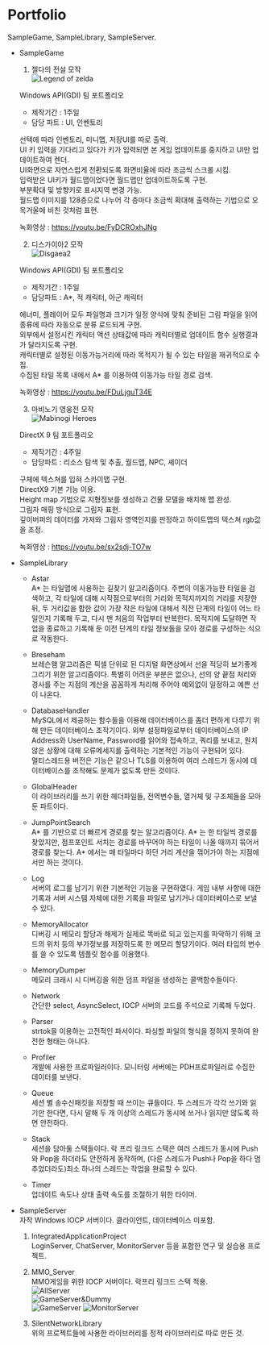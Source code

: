 # Portfolio
  SampleGame, SampleLibrary, SampleServer.

* SampleGame  
  
  1. 젤다의 전설 모작   
  ![Legend of zelda](./SampleGame/LegendOfZelda/PlayScreenshot.jpg)   
  
  Windows API(GDI) 팀 포트폴리오   
   
    - 제작기간 : 1주일   
    - 담당 파트 : UI, 인벤토리   
  
  선택에 따라 인벤토리, 미니맵, 저장UI를 따로 출력.   
  UI 키 입력을 기다리고 있다가 키가 입력되면 본 게임 업데이트를 중지하고 UI만 업데이트하여 렌더.   
  UI화면으로 자연스럽게 전환되도록 화면비율에 따라 조금씩 스크롤 시킴.   
  입력받은 UI키가 월드맵이었다면 월드맵만 업데이트하도록 구현.   
  부분확대 및 방향키로 표시지역 변경 가능.   
  월드맵 이미지를 128층으로 나누어 각 층마다 조금씩 확대해 출력하는 기법으로 오목거울에 비친 것처럼 표현.   
   
  녹화영상 : https://youtu.be/FyDCROxhJNg   

  2. 디스가이아2 모작   
  ![Disgaea2](./SampleGame/Disgaea2/PlayScreenshot.jpg)   
   
  Windows API(GDI) 팀 포트폴리오   
   
    - 제작기간 : 1주일   
    - 담당파트 : A*, 적 캐릭터, 아군 캐릭터   
   
  에너미, 플레이어 모두 파일명과 크기가 일정 양식에 맞춰 준비된 그림 파일을 읽어 종류에 따라 자동으로 분류 로드되게 구현.   
  외부에서 설정시킨 캐릭터 액션 상태값에 따라 캐릭터별로 업데이트 함수 실행결과가 달라지도록 구현.   
  캐릭터별로 설정된 이동가능거리에 따라 목적지가 될 수 있는 타일을 재귀적으로 수집.   
  수집된 타일 목록 내에서 A* 를 이용하여 이동가능 타일 경로 검색.   
   
  녹화영상 : https://youtu.be/FDuLjguT34E   

  3. 마비노기 영웅전 모작   
  ![Mabinogi Heroes](./SampleGame/MabinogiHeroes/PlayScreenshot.jpg)   
   
  DirectX 9 팀 포트폴리오   
   
    - 제작기간 : 4주일   
    - 담당파트 : 리소스 탐색 및 추출, 월드맵, NPC, 셰이더   
   
  구체에 텍스쳐를 입혀 스카이맵 구현.   
  DirectX9 기본 기능 이용.   
  Height map 기법으로 지형정보를 생성하고 건물 모델을 배치해 맵 완성.   
  그림자 매핑 방식으로 그림자 표현.   
  깊이버퍼의 데이터를 가져와 그림자 영역인지를 판정하고 하이트맵의 텍스쳐 rgb값을 조정.   
   
  녹화영상 : https://youtu.be/sx2sdj-TO7w   

* SampleLibrary   
  
  - Astar   
  A* 는 타일맵에 사용하는 길찾기 알고리즘이다. 주변의 이동가능한 타일을 검색하고, 각 타일에 대해 시작점으로부터의 거리와 목적지까지의 거리를 저장한 뒤, 두 거리값을 합한 값이 가장 작은 타일에 대해서 직전 단계의 타일이 어느 타일인지 기록해 두고, 다시 맨 처음의 작업부터 반복한다. 목적지에 도달하면 작업을 종료하고 기록해 둔 이전 단계의 타일 정보들을 모아 경로를 구성하는 식으로 작동한다.   
   
  - Breseham   
  브레슨햄 알고리즘은 픽셀 단위로 된 디지털 화면상에서 선을 적당히 보기좋게 그리기 위한 알고리즘이다. 특별히 어려운 부분은 없으나, 선의 양 끝점 처리와 경사를 주는 지점의 계산을 꼼꼼하게 처리해 주어야 예외없이 일정하고 예쁜 선이 나온다.   
  
  - DatabaseHandler   
  MySQL에서 제공하는 함수들을 이용해 데이터베이스를 좀더 편하게 다루기 위해 만든 데이터베이스 조작기이다. 외부 설정파일로부터 데이터베이스의 IP Address와 UserName, Password를 읽어와 접속하고, 쿼리를 보내고, 원치 않은 상황에 대해 오류메세지를 출력하는 기본적인 기능이 구현되어 있다.   
  멀티스레드용 버전은 기능은 같으나 TLS를 이용하여 여러 스레드가 동시에 데이터베이스를 조작해도 문제가 없도록 만든 것이다.   
   
  - GlobalHeader   
  이 라이브러리를 쓰기 위한 헤더파일들, 전역변수들, 열거체 및 구조체들을 모아둔 파트이다.   
   
  - JumpPointSearch   
  A* 를 기반으로 더 빠르게 경로를 찾는 알고리즘이다. A* 는 한 타일씩 경로를 찾았지만, 점프포인트 서치는 경로를 바꾸어야 하는 타일이 나올 때까지 묶어서 경로를 찾는다. A* 에서는 매 타일마다 하던 거리 계산을 꺾어가야 하는 지점에서만 하는 것이다.   
   
  - Log   
  서버의 로그를 남기기 위한 기본적인 기능을 구현하였다. 게임 내부 사항에 대한 기록과 서버 시스템 자체에 대한 기록을 파일로 남기거나 데이터베이스로 보낼 수 있다.   
   
  - MemoryAllocator   
  디버깅 시 메모리 할당과 해제가 실제로 똑바로 되고 있는지를 파악하기 위해 코드의 위치 등의 부가정보를 저장하도록 한 메모리 할당기이다. 여러 타입의 변수를 쓸 수 있도록 템플릿 함수를 이용했다.   
   
  - MemoryDumper   
  메모리 크래시 시 디버깅을 위한 덤프 파일을 생성하는 콜백함수들이다.   
   
  - Network   
  간단한 select, AsyncSelect, IOCP 서버의 코드를 주석으로 기록해 두었다.   
   
  - Parser   
  strtok을 이용하는 고전적인 파서이다. 파싱할 파일의 형식을 정하지 못하여 완전한 형태는 아니다.   

  - Profiler   
  개발에 사용한 프로파일러이다. 모니터링 서버에는 PDH프로파일러로 수집한 데이터를 보낸다.   
   
  - Queue   
  세션 별 송수신패킷을 저장할 때 쓰이는 큐들이다. 두 스레드가 각각 쓰기와 읽기만 한다면, 다시 말해 두 개 이상의 스레드가 동시에 쓰거나 읽지만 않도록 하면 안전하다.   
   
  - Stack   
  세션을 담아둘 스택들이다. 락 프리 링크드 스택은 여러 스레드가 동시에 Push와 Pop을 하더라도 안전하게 동작하며, (다른 스레드가 Push나 Pop을 하다 멈추었더라도)최소 하나의 스레드는 작업을 완료할 수 있다.   
   
  - Timer   
  업데이트 속도나 상태 출력 속도를 조절하기 위한 타이머.   
   
* SampleServer   
  자작 Windows IOCP 서버이다. 클라이언트, 데이터베이스 미포함.   
   
  1. IntegratedApplicationProject   
  LoginServer, ChatServer, MonitorServer 등을 포함한 연구 및 실습용 프로젝트.   
   
  2. MMO_Server   
  MMO게임을 위한 IOCP 서버이다. 락프리 링크드 스택 적용.   
  ![AllServer](./SampleServer/TestingEXE/AllServer.png)   
  ![GameServer&Dummy](./SampleServer/TestingEXE/GameServer&Dummy.png)   
  ![GameServer](./SampleServer/TestingEXE/GameServer.png) ![MonitorServer](./SampleServer/TestingEXE/MonitorServer.png)   
   
  3. SilentNetworkLibrary   
  위의 프로젝트들에 사용한 라이브러리를 정적 라이브러리로 따로 만든 것.
